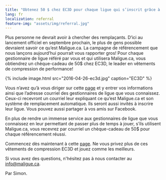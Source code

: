 ```yaml
---
title: "Obtenez 50 $ chez EC3D pour chaque ligue qui s’inscrit grâce à vous!"
lang: fr
localization: referral
feature-img: "assets/img/referral.jpg"
---
```

Plus personne ne devrait avoir à chercher des remplaçants. D’ici au lancement officiel en septembre prochain, le plus de gens possible devraient savoir ce qu’est Maligue.ca. La campagne de référencement que nous lançons aujourd’hui pourrait vous rapporter gros! Pour chaque gestionnaire de ligue référé par vous et qui utilisera Maligue.ca, vous obtiendrez un chèque-cadeau de 50$ chez EC3D, le leader en vêtements de compression de performance!

{% include image.html src="2016-04-26-ec3d.jpg" caption="EC3D" %}

Vous n’avez qu’à vous diriger sur cette [page](https://maligue.ca/#/refer) et y entrer vos informations ainsi que l’adresse courriel des gestionnaires de ligue que vous connaissez. Ceux-ci recevront un courriel leur expliquant ce qu’est Maligue.ca et son système de remplacement automatique. Ils seront aussi invités à inscrire leur ligue. Vous pouvez aussi partager à vos amis sur Facebook.

En plus de rendre un immense service aux gestionnaires de ligue que vous connaissez en leur permettant de passer plus de temps à jouer, s’ils utilisent Maligue.ca, vous recevrez par courriel un chèque-cadeau de 50$ pour chaque référencement réussi.

Commencez dès maintenant à cette [page](https://maligue.ca/#/refer). Ne vous privez plus de ces vêtements de compression EC3D et jouez comme les meilleurs.

Si vous avez des questions, n'hésitez pas à nous contacter au [info@maligue.ca](mailto:info@maligue.ca).

Par Simon.
